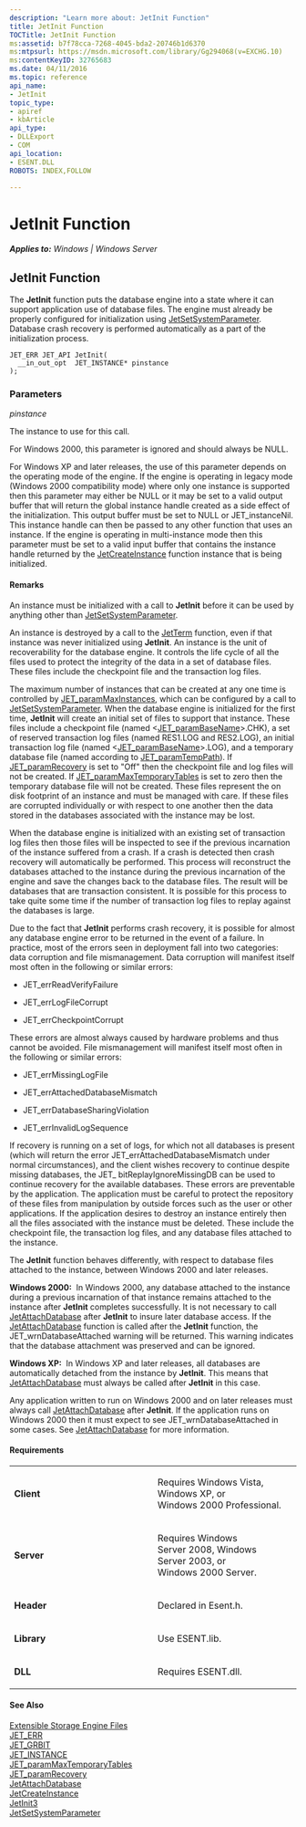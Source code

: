 ```yaml
---
description: "Learn more about: JetInit Function"
title: JetInit Function
TOCTitle: JetInit Function
ms:assetid: b7f78cca-7268-4045-bda2-20746b1d6370
ms:mtpsurl: https://msdn.microsoft.com/library/Gg294068(v=EXCHG.10)
ms:contentKeyID: 32765683
ms.date: 04/11/2016
ms.topic: reference
api_name: 
- JetInit
topic_type: 
- apiref
- kbArticle
api_type: 
- DLLExport
- COM
api_location: 
- ESENT.DLL
ROBOTS: INDEX,FOLLOW

---
```


# JetInit Function


_**Applies to:** Windows | Windows Server_

## JetInit Function

The **JetInit** function puts the database engine into a state where it can support application use of database files. The engine must already be properly configured for initialization using [JetSetSystemParameter](./jetsetsystemparameter-function.md). Database crash recovery is performed automatically as a part of the initialization process.

    JET_ERR JET_API JetInit(
      __in_out_opt  JET_INSTANCE* pinstance
    );

### Parameters

*pinstance*

The instance to use for this call.

For Windows 2000, this parameter is ignored and should always be NULL.

For Windows XP and later releases, the use of this parameter depends on the operating mode of the engine. If the engine is operating in legacy mode (Windows 2000 compatibility mode) where only one instance is supported then this parameter may either be NULL or it may be set to a valid output buffer that will return the global instance handle created as a side effect of the initialization. This output buffer must be set to NULL or JET_instanceNil. This instance handle can then be passed to any other function that uses an instance. If the engine is operating in multi-instance mode then this parameter must be set to a valid input buffer that contains the instance handle returned by the [JetCreateInstance](./jetcreateinstance-function.md) function instance that is being initialized.


#### Remarks

An instance must be initialized with a call to **JetInit** before it can be used by anything other than [JetSetSystemParameter](./jetsetsystemparameter-function.md).

An instance is destroyed by a call to the [JetTerm](./jetterm-function.md) function, even if that instance was never initialized using **JetInit**. An instance is the unit of recoverability for the database engine. It controls the life cycle of all the files used to protect the integrity of the data in a set of database files. These files include the checkpoint file and the transaction log files.

The maximum number of instances that can be created at any one time is controlled by [JET_paramMaxInstances](./resource-parameters.md), which can be configured by a call to [JetSetSystemParameter](./jetsetsystemparameter-function.md). When the database engine is initialized for the first time, **JetInit** will create an initial set of files to support that instance. These files include a checkpoint file (named \<[JET_paramBaseName](./transaction-log-parameters.md)\>.CHK), a set of reserved transaction log files (named RES1.LOG and RES2.LOG), an initial transaction log file (named \<[JET_paramBaseName](./transaction-log-parameters.md)\>.LOG), and a temporary database file (named according to [JET_paramTempPath](./temporary-database-parameters.md)). If [JET_paramRecovery](./transaction-log-parameters.md) is set to "Off" then the checkpoint file and log files will not be created. If [JET_paramMaxTemporaryTables](./temporary-database-parameters.md) is set to zero then the temporary database file will not be created. These files represent the on disk footprint of an instance and must be managed with care. If these files are corrupted individually or with respect to one another then the data stored in the databases associated with the instance may be lost.

When the database engine is initialized with an existing set of transaction log files then those files will be inspected to see if the previous incarnation of the instance suffered from a crash. If a crash is detected then crash recovery will automatically be performed. This process will reconstruct the databases attached to the instance during the previous incarnation of the engine and save the changes back to the database files. The result will be databases that are transaction consistent. It is possible for this process to take quite some time if the number of transaction log files to replay against the databases is large.

Due to the fact that **JetInit** performs crash recovery, it is possible for almost any database engine error to be returned in the event of a failure. In practice, most of the errors seen in deployment fall into two categories: data corruption and file mismanagement. Data corruption will manifest itself most often in the following or similar errors:

  - JET_errReadVerifyFailure

  - JET_errLogFileCorrupt

  - JET_errCheckpointCorrupt

These errors are almost always caused by hardware problems and thus cannot be avoided. File mismanagement will manifest itself most often in the following or similar errors:

  - JET_errMissingLogFile

  - JET_errAttachedDatabaseMismatch

  - JET_errDatabaseSharingViolation

  - JET_errInvalidLogSequence

If recovery is running on a set of logs, for which not all databases is present (which will return the error JET_errAttachedDatabaseMismatch under normal circumstances), and the client wishes recovery to continue despite missing databases, the JET_ bitReplayIgnoreMissingDB can be used to continue recovery for the available databases. These errors are preventable by the application. The application must be careful to protect the repository of these files from manipulation by outside forces such as the user or other applications. If the application desires to destroy an instance entirely then all the files associated with the instance must be deleted. These include the checkpoint file, the transaction log files, and any database files attached to the instance.

The **JetInit** function behaves differently, with respect to database files attached to the instance, between Windows 2000 and later releases.

**Windows 2000:**  In Windows 2000, any database attached to the instance during a previous incarnation of that instance remains attached to the instance after **JetInit** completes successfully. It is not necessary to call [JetAttachDatabase](./jetattachdatabase-function.md) after **JetInit** to insure later database access. If the [JetAttachDatabase](./jetattachdatabase-function.md) function is called after the **JetInit** function, the JET_wrnDatabaseAttached warning will be returned. This warning indicates that the database attachment was preserved and can be ignored.

**Windows XP:**  In Windows XP and later releases, all databases are automatically detached from the instance by **JetInit**. This means that [JetAttachDatabase](./jetattachdatabase-function.md) must always be called after **JetInit** in this case.

Any application written to run on Windows 2000 and on later releases must always call [JetAttachDatabase](./jetattachdatabase-function.md) after **JetInit**. If the application runs on Windows 2000 then it must expect to see JET_wrnDatabaseAttached in some cases. See [JetAttachDatabase](./jetattachdatabase-function.md) for more information.

#### Requirements

<table>
<colgroup>
<col style="width: 50%" />
<col style="width: 50%" />
</colgroup>
<tbody>
<tr class="odd">
<td><p><strong>Client</strong></p></td>
<td><p>Requires Windows Vista, Windows XP, or Windows 2000 Professional.</p></td>
</tr>
<tr class="even">
<td><p><strong>Server</strong></p></td>
<td><p>Requires Windows Server 2008, Windows Server 2003, or Windows 2000 Server.</p></td>
</tr>
<tr class="odd">
<td><p><strong>Header</strong></p></td>
<td><p>Declared in Esent.h.</p></td>
</tr>
<tr class="even">
<td><p><strong>Library</strong></p></td>
<td><p>Use ESENT.lib.</p></td>
</tr>
<tr class="odd">
<td><p><strong>DLL</strong></p></td>
<td><p>Requires ESENT.dll.</p></td>
</tr>
</tbody>
</table>


#### See Also

[Extensible Storage Engine Files](./extensible-storage-engine-files.md)  
[JET_ERR](./jet-err.md)  
[JET_GRBIT](./jet-grbit.md)  
[JET_INSTANCE](./jet-instance.md)  
[JET_paramMaxTemporaryTables](./temporary-database-parameters.md)  
[JET_paramRecovery](./transaction-log-parameters.md)  
[JetAttachDatabase](./jetattachdatabase-function.md)  
[JetCreateInstance](./jetcreateinstance-function.md)  
[JetInit3](./jetinit3-function.md)  
[JetSetSystemParameter](./jetsetsystemparameter-function.md)
